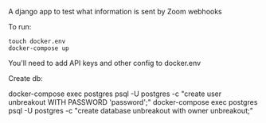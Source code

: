 A django app to test what information is sent by Zoom webhooks

To run:
```
touch docker.env
docker-compose up
```

You'll need to add API keys and other config to docker.env

Create db:

docker-compose exec postgres psql -U postgres -c "create user unbreakout WITH PASSWORD 'password';"
docker-compose exec postgres psql -U postgres -c "create database unbreakout with owner unbreakout;"
